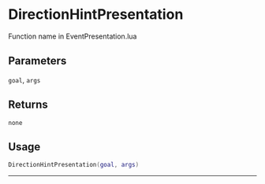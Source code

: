 # DirectionHintPresentation
Function name in EventPresentation.lua
## Parameters
`goal`, `args`
## Returns
`none`
## Usage
```lua
DirectionHintPresentation(goal, args)
```
---
